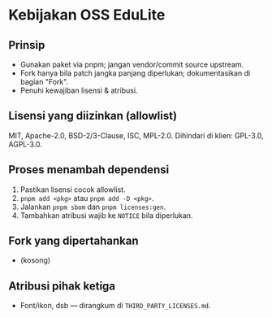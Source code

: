 # Kebijakan OSS EduLite

## Prinsip
- Gunakan paket via pnpm; jangan vendor/commit source upstream.
- Fork hanya bila patch jangka panjang diperlukan; dokumentasikan di bagian "Fork".
- Penuhi kewajiban lisensi & atribusi.

## Lisensi yang diizinkan (allowlist)
MIT, Apache-2.0, BSD-2/3-Clause, ISC, MPL-2.0.
Dihindari di klien: GPL-3.0, AGPL-3.0.

## Proses menambah dependensi
1) Pastikan lisensi cocok allowlist.
2) `pnpm add <pkg>` atau `pnpm add -D <pkg>`.
3) Jalankan `pnpm sbom` dan `pnpm licenses:gen`.
4) Tambahkan atribusi wajib ke `NOTICE` bila diperlukan.

## Fork yang dipertahankan
- (kosong)

## Atribusi pihak ketiga
- Font/ikon, dsb — dirangkum di `THIRD_PARTY_LICENSES.md`.
